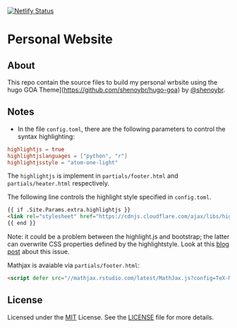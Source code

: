 [![Netlify Status](https://api.netlify.com/api/v1/badges/cc461dd3-e527-458f-8da2-8037e8623765/deploy-status)](https://app.netlify.com/sites/alkzar/deploys)

# Personal Website

## About

This repo contain the source files to build my personal wrbsite using
the hugo GOA Theme](https://github.com/shenoybr/hugo-goa) by [@shenoybr](https://github.com/shenoybr).

## Notes

- In the file `config.toml`, there are the following parameters to control
the syntax highlighting:

```toml
highlightjs = true
highlightjslanguages = ["python", "r"]
highlightjsstyle = "atom-one-light"
```

The `highlightjs` is implement in `partials/footer.html` and `partials/heater.html`
respectively.

The following line controls the highlight style specified in `config.toml`.

```html
{{ if .Site.Params.extra.highlightjs }}
<link rel="stylesheet" href="https://cdnjs.cloudflare.com/ajax/libs/highlight.js/9.12.0/styles/{{ .Site.Params.extra.highlightjsstyle | default "default" }}.min.css">
{{ end }}
```

Note: it could be a problem between the highlight.js and bootstrap; the latter can overwrite CSS properties defined by the highlightstyle. Look at this [blog post](https://amber.rbind.io/2017/11/15/syntaxhighlighting/) about this issue.

Mathjax is avaiable via `partials/footer.html`:

```html
<script defer src="//mathjax.rstudio.com/latest/MathJax.js?config=TeX-MML-AM_CHTML"></script>
```

## License

Licensed under the [MIT](https://opensource.org/licenses/MIT) License. See the [LICENSE](https://raw.githubusercontent.com/shenoybr/hugo-goa-demo/master/LICENSE) file for more details.
